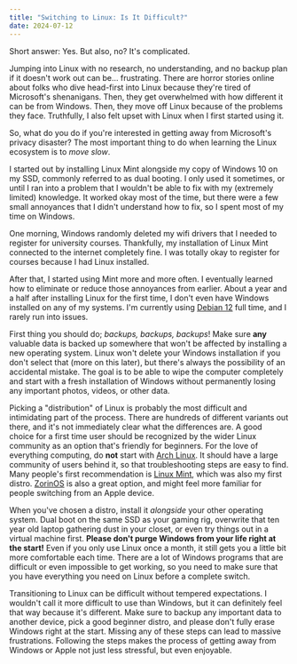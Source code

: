 ```yaml
---
title: "Switching to Linux: Is It Difficult?"
date: 2024-07-12
---
```

Short answer: Yes. But also, no? It's complicated.

Jumping into Linux with no research, no understanding, and no backup plan if it doesn't work out can be... frustrating. There are horror stories online about folks who dive head-first into Linux because they're tired of Microsoft's shenanigans. Then, they get overwhelmed with how different it can be from Windows. Then, they move off Linux because of the problems they face. Truthfully, I also felt upset with Linux when I first started using it.

So, what do you do if you're interested in getting away from Microsoft's privacy disaster? The most important thing to do when learning the Linux ecosystem is to *move slow*.

I started out by installing Linux Mint alongside my copy of Windows 10 on my SSD, commonly referred to as dual booting. I only used it sometimes, or until I ran into a problem that I wouldn't be able to fix with my (extremely limited) knowledge. It worked okay most of the time, but there were a few small annoyances that I didn't understand how to fix, so I spent most of my time on Windows.

One morning, Windows randomly deleted my wifi drivers that I needed to register for university courses. Thankfully, my installation of Linux Mint connected to the internet completely fine. I was totally okay to register for courses because I had Linux installed. 

After that, I started using Mint more and more often. I eventually learned how to eliminate or reduce those annoyances from earlier. About a year and a half after installing Linux for the first time, I don't even have Windows installed on any of my systems. I'm currently using [Debian 12](https://www.debian.org/) full time, and I rarely run into issues.

First thing you should do; *backups, backups, backups*! Make sure **any** valuable data is backed up somewhere that won't be affected by installing a new operating system. Linux won't delete your Windows installation if you don't select that (more on this later), but there's always the possibility of an accidental mistake. The goal is to be able to wipe the computer completely and start with a fresh installation of Windows without permanently losing any important photos, videos, or other data.

Picking a "distribution" of Linux is probably the most difficult and intimidating part of the process. There are hundreds of different variants out there, and it's not immediately clear what the differences are. A good choice for a first time user should be recognized by the wider Linux community as an option that's friendly for beginners. For the love of everything computing, do **not** start with [Arch Linux](https://archlinux.org/). It should have a large community of users behind it, so that troubleshooting steps are easy to find. Many people's first recommendation is [Linux Mint](https://www.linuxmint.com/), which was also my first distro. [ZorinOS](https://zorin.com/os/) is also a great option, and might feel more familiar for people switching from an Apple device.

When you've chosen a distro, install it *alongside* your other operating system. Dual boot on the same SSD as your gaming rig, overwrite that ten year old laptop gathering dust in your closet, or even try things out in a virtual machine first. **Please don't purge Windows from your life right at the start!** Even if you only use Linux once a month, it still gets you a little bit more comfortable each time. There are a lot of Windows programs that are difficult or even impossible to get working, so you need to make sure that you have everything you need on Linux before a complete switch.

Transitioning to Linux can be difficult without tempered expectations. I wouldn't call it more difficult to use than Windows, but it can definitely feel that way because it's different. Make sure to backup any important data to another device, pick a good beginner distro, and please don't fully erase Windows right at the start. Missing any of these steps can lead to massive frustrations. Following the steps makes the process of getting away from Windows or Apple not just less stressful, but even enjoyable.